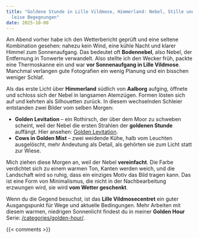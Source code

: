 ```yaml
---
title: "Goldene Stunde in Lille Vildmose, Himmerland: Nebel, Stille und zwei
  leise Begegnungen"
date: 2025-10-08
---
```

Am Abend vorher habe ich den Wetterbericht geprüft und eine seltene Kombination gesehen: nahezu kein Wind, eine kühle Nacht und klarer Himmel zum Sonnenaufgang. Das bedeutet oft **Bodennebel**, also Nebel, der Entfernung in Tonwerte verwandelt. Also stellte ich den Wecker früh, packte eine Thermoskanne ein und war **vor Sonnenaufgang in Lille Vildmose**. Manchmal verlangen gute Fotografien ein wenig Planung und ein bisschen weniger Schlaf.

<!--more-->

Als das erste Licht über **Himmerland** südlich von **Aalborg** aufging, öffnete und schloss sich der Nebel in langsamen Atemzügen. Formen lösten sich auf und kehrten als Silhouetten zurück. In diesem wechselnden Schleier entstanden zwei Bilder vom selben Morgen:

- **Golden Levitation** – ein Rothirsch, der über dem Moor zu schweben scheint, weil der Nebel die ersten Strahlen der **goldenen Stunde** auffängt. Hier ansehen: [Golden Levitation](https://redowlphoto.dk/works/golden-levitation/).
- **Cows in Golden Mist** – zwei weidende Kühe, halb vom Leuchten ausgelöscht, mehr Andeutung als Detail, als gehörten sie zum Licht statt zur Wiese.

Mich ziehen diese Morgen an, weil der Nebel **vereinfacht**. Die Farbe verdichtet sich zu einem warmen Ton, Kanten werden weich, und die Landschaft wird so ruhig, dass ein einziges Motiv das Bild tragen kann. Das ist eine Form von Minimalismus, die nicht in der Nachbearbeitung erzwungen wird, sie wird **vom Wetter geschenkt**.

Wenn du die Gegend besuchst, ist das **Lille Vildmosecentret** ein guter Ausgangspunkt für Wege und aktuelle Bedingungen. Mehr Arbeiten mit diesem warmen, niedrigen Sonnenlicht findest du in meiner **Golden Hour** Serie: [/categories/golden-hour/](/categories/golden-hour/).

{{< comments >}}
